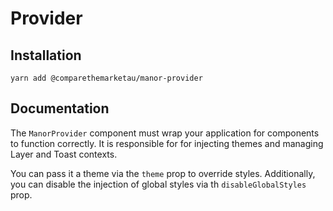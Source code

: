 # Provider

## Installation

`yarn add @comparethemarketau/manor-provider`


## Documentation

The `ManorProvider` component must wrap your application for components to function correctly. It is responsible for
for injecting themes and managing Layer and Toast contexts.

You can pass it a theme via the `theme` prop to override styles. Additionally, you can disable the injection of global 
styles via th `disableGlobalStyles` prop.
